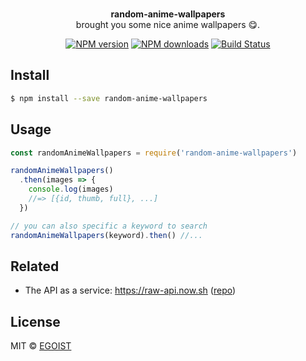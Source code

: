 <p align="center">
  <br><strong>random-anime-wallpapers</strong> <br>brought you some nice anime wallpapers 😋.
</p>

<p align="center">
  <a href="https://npmjs.com/package/random-anime-wallpapers"><img src="https://img.shields.io/npm/v/random-anime-wallpapers.svg?style=flat-square" alt="NPM version"></a>
  <a href="https://npmjs.com/package/random-anime-wallpapers"><img src="https://img.shields.io/npm/dm/random-anime-wallpapers.svg?style=flat-square" alt="NPM downloads"></a>
  <a href="https://circleci.com/gh/egoist/random-anime-wallpapers"><img src="https://img.shields.io/circleci/project/egoist/random-anime-wallpapers/master.svg?style=flat-square" alt="Build Status"></a>
</p>

## Install

```bash
$ npm install --save random-anime-wallpapers
```

## Usage

```js
const randomAnimeWallpapers = require('random-anime-wallpapers')

randomAnimeWallpapers()
  .then(images => {
    console.log(images)
    //=> [{id, thumb, full}, ...]
  })

// you can also specific a keyword to search
randomAnimeWallpapers(keyword).then() //...
```

## Related

- The API as a service: https://raw-api.now.sh ([repo](https://github.com/egoist-api/random-anime-wallpapers-api))

## License

MIT © [EGOIST](https://github.com/egoist)
